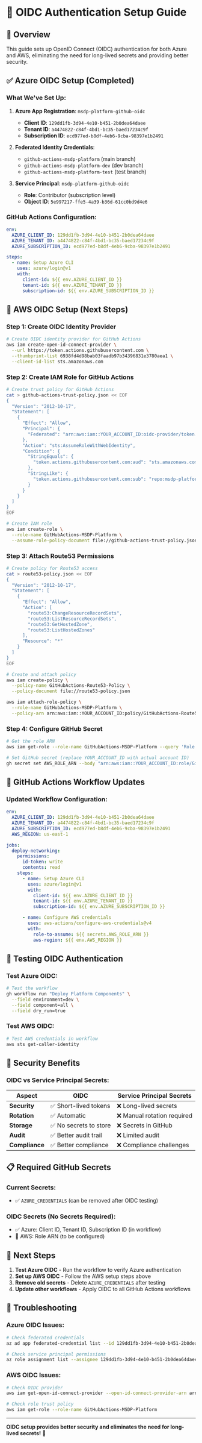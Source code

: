 # 🔐 OIDC Authentication Setup Guide

## 🎯 **Overview**

This guide sets up OpenID Connect (OIDC) authentication for both Azure and AWS, eliminating the need for long-lived secrets and providing better security.

## ✅ **Azure OIDC Setup (Completed)**

### **What We've Set Up:**

1. **Azure App Registration**: `msdp-platform-github-oidc`
   - **Client ID**: `129dd1fb-3d94-4e10-b451-2b0dea64daee`
   - **Tenant ID**: `a4474822-c84f-4bd1-bc35-baed17234c9f`
   - **Subscription ID**: `ecd977ed-b8df-4eb6-9cba-98397e1b2491`

2. **Federated Identity Credentials**:
   - `github-actions-msdp-platform` (main branch)
   - `github-actions-msdp-platform-dev` (dev branch)
   - `github-actions-msdp-platform-test` (test branch)

3. **Service Principal**: `msdp-platform-github-oidc`
   - **Role**: Contributor (subscription level)
   - **Object ID**: `5e997217-ffe5-4a39-b36d-61cc0bd9d4e6`

### **GitHub Actions Configuration:**
```yaml
env:
  AZURE_CLIENT_ID: 129dd1fb-3d94-4e10-b451-2b0dea64daee
  AZURE_TENANT_ID: a4474822-c84f-4bd1-bc35-baed17234c9f
  AZURE_SUBSCRIPTION_ID: ecd977ed-b8df-4eb6-9cba-98397e1b2491

steps:
  - name: Setup Azure CLI
    uses: azure/login@v1
    with:
      client-id: ${{ env.AZURE_CLIENT_ID }}
      tenant-id: ${{ env.AZURE_TENANT_ID }}
      subscription-id: ${{ env.AZURE_SUBSCRIPTION_ID }}
```

## 🚀 **AWS OIDC Setup (Next Steps)**

### **Step 1: Create OIDC Identity Provider**

```bash
# Create OIDC identity provider for GitHub Actions
aws iam create-open-id-connect-provider \
  --url https://token.actions.githubusercontent.com \
  --thumbprint-list 6938fd4d98bab03faadb97b34396831e3780aea1 \
  --client-id-list sts.amazonaws.com
```

### **Step 2: Create IAM Role for GitHub Actions**

```bash
# Create trust policy for GitHub Actions
cat > github-actions-trust-policy.json << EOF
{
  "Version": "2012-10-17",
  "Statement": [
    {
      "Effect": "Allow",
      "Principal": {
        "Federated": "arn:aws:iam::YOUR_ACCOUNT_ID:oidc-provider/token.actions.githubusercontent.com"
      },
      "Action": "sts:AssumeRoleWithWebIdentity",
      "Condition": {
        "StringEquals": {
          "token.actions.githubusercontent.com:aud": "sts.amazonaws.com"
        },
        "StringLike": {
          "token.actions.githubusercontent.com:sub": "repo:msdp-platform/msdp-devops-infrastructure:*"
        }
      }
    }
  ]
}
EOF

# Create IAM role
aws iam create-role \
  --role-name GitHubActions-MSDP-Platform \
  --assume-role-policy-document file://github-actions-trust-policy.json
```

### **Step 3: Attach Route53 Permissions**

```bash
# Create policy for Route53 access
cat > route53-policy.json << EOF
{
  "Version": "2012-10-17",
  "Statement": [
    {
      "Effect": "Allow",
      "Action": [
        "route53:ChangeResourceRecordSets",
        "route53:ListResourceRecordSets",
        "route53:GetHostedZone",
        "route53:ListHostedZones"
      ],
      "Resource": "*"
    }
  ]
}
EOF

# Create and attach policy
aws iam create-policy \
  --policy-name GitHubActions-Route53-Policy \
  --policy-document file://route53-policy.json

aws iam attach-role-policy \
  --role-name GitHubActions-MSDP-Platform \
  --policy-arn arn:aws:iam::YOUR_ACCOUNT_ID:policy/GitHubActions-Route53-Policy
```

### **Step 4: Configure GitHub Secret**

```bash
# Get the role ARN
aws iam get-role --role-name GitHubActions-MSDP-Platform --query 'Role.Arn' --output text

# Set GitHub secret (replace YOUR_ACCOUNT_ID with actual account ID)
gh secret set AWS_ROLE_ARN --body "arn:aws:iam::YOUR_ACCOUNT_ID:role/GitHubActions-MSDP-Platform"
```

## 🔧 **GitHub Actions Workflow Updates**

### **Updated Workflow Configuration:**

```yaml
env:
  AZURE_CLIENT_ID: 129dd1fb-3d94-4e10-b451-2b0dea64daee
  AZURE_TENANT_ID: a4474822-c84f-4bd1-bc35-baed17234c9f
  AZURE_SUBSCRIPTION_ID: ecd977ed-b8df-4eb6-9cba-98397e1b2491
  AWS_REGION: us-east-1

jobs:
  deploy-networking:
    permissions:
      id-token: write
      contents: read
    steps:
      - name: Setup Azure CLI
        uses: azure/login@v1
        with:
          client-id: ${{ env.AZURE_CLIENT_ID }}
          tenant-id: ${{ env.AZURE_TENANT_ID }}
          subscription-id: ${{ env.AZURE_SUBSCRIPTION_ID }}

      - name: Configure AWS credentials
        uses: aws-actions/configure-aws-credentials@v4
        with:
          role-to-assume: ${{ secrets.AWS_ROLE_ARN }}
          aws-region: ${{ env.AWS_REGION }}
```

## 🧪 **Testing OIDC Authentication**

### **Test Azure OIDC:**
```bash
# Test the workflow
gh workflow run "Deploy Platform Components" \
  --field environment=dev \
  --field component=all \
  --field dry_run=true
```

### **Test AWS OIDC:**
```bash
# Test AWS credentials in workflow
aws sts get-caller-identity
```

## 🔐 **Security Benefits**

### **OIDC vs Service Principal Secrets:**

| Aspect | OIDC | Service Principal Secrets |
|--------|------|---------------------------|
| **Security** | ✅ Short-lived tokens | ❌ Long-lived secrets |
| **Rotation** | ✅ Automatic | ❌ Manual rotation required |
| **Storage** | ✅ No secrets to store | ❌ Secrets in GitHub |
| **Audit** | ✅ Better audit trail | ❌ Limited audit |
| **Compliance** | ✅ Better compliance | ❌ Compliance challenges |

## 📋 **Required GitHub Secrets**

### **Current Secrets:**
- ✅ `AZURE_CREDENTIALS` (can be removed after OIDC testing)

### **OIDC Secrets (No Secrets Required):**
- ✅ Azure: Client ID, Tenant ID, Subscription ID (in workflow)
- 🔄 AWS: Role ARN (to be configured)

## 🎯 **Next Steps**

1. **Test Azure OIDC** - Run the workflow to verify Azure authentication
2. **Set up AWS OIDC** - Follow the AWS setup steps above
3. **Remove old secrets** - Delete `AZURE_CREDENTIALS` after testing
4. **Update other workflows** - Apply OIDC to all GitHub Actions workflows

## 🚨 **Troubleshooting**

### **Azure OIDC Issues:**
```bash
# Check federated credentials
az ad app federated-credential list --id 129dd1fb-3d94-4e10-b451-2b0dea64daee

# Check service principal permissions
az role assignment list --assignee 129dd1fb-3d94-4e10-b451-2b0dea64daee
```

### **AWS OIDC Issues:**
```bash
# Check OIDC provider
aws iam get-open-id-connect-provider --open-id-connect-provider-arn arn:aws:iam::ACCOUNT:oidc-provider/token.actions.githubusercontent.com

# Check role trust policy
aws iam get-role --role-name GitHubActions-MSDP-Platform
```

---

**OIDC setup provides better security and eliminates the need for long-lived secrets!** 🔐

